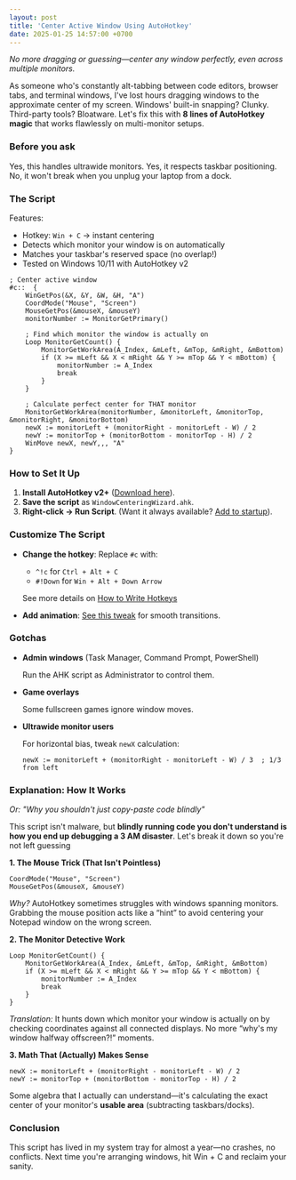 ```yaml
---
layout: post
title: 'Center Active Window Using AutoHotkey'
date: 2025-01-25 14:57:00 +0700
---
```


_No more dragging or guessing—center any window perfectly, even across multiple monitors._

As someone who's constantly alt-tabbing between code editors, browser tabs, and terminal windows, I've lost hours dragging windows to the approximate center of my screen. Windows' built-in snapping? Clunky. Third-party tools? Bloatware. Let's fix this with **8 lines of AutoHotkey magic** that works flawlessly on multi-monitor setups.

### Before you ask

Yes, this handles ultrawide monitors. Yes, it respects taskbar positioning. No, it won't break when you unplug your laptop from a dock.

### The Script

Features:

-   Hotkey: `Win + C` → instant centering
-   Detects which monitor your window is on automatically
-   Matches your taskbar's reserved space (no overlap!)
-   Tested on Windows 10/11 with AutoHotkey v2

```ahk
; Center active window
#c::  {
    WinGetPos(&X, &Y, &W, &H, "A")
    CoordMode("Mouse", "Screen")
    MouseGetPos(&mouseX, &mouseY)
    monitorNumber := MonitorGetPrimary()

    ; Find which monitor the window is actually on
    Loop MonitorGetCount() {
        MonitorGetWorkArea(A_Index, &mLeft, &mTop, &mRight, &mBottom)
        if (X >= mLeft && X < mRight && Y >= mTop && Y < mBottom) {
            monitorNumber := A_Index
            break
        }
    }

    ; Calculate perfect center for THAT monitor
    MonitorGetWorkArea(monitorNumber, &monitorLeft, &monitorTop, &monitorRight, &monitorBottom)
    newX := monitorLeft + (monitorRight - monitorLeft - W) / 2
    newY := monitorTop + (monitorBottom - monitorTop - H) / 2
    WinMove newX, newY,,, "A"
}
```

### How to Set It Up

1. **Install AutoHotkey v2+** ([Download here](https://www.autohotkey.com/)).
2. **Save the script** as `WindowCenteringWizard.ahk`.
3. **Right-click → Run Script**. (Want it always available? [Add to startup](https://www.autohotkey.com/docs/v2/FAQ.htm#Startup)).

### Customize The Script

-   **Change the hotkey**: Replace `#c` with:

    -   `^!c` for `Ctrl + Alt + C`
    -   `#!Down` for `Win + Alt + Down Arrow`

    See more details on [How to Write Hotkeys](https://www.autohotkey.com/docs/v2/howto/WriteHotkeys.htm)

-   **Add animation**: [See this tweak](https://www.autohotkey.com/docs/v2/lib/WinMove.htm#Remarks) for smooth transitions.

### Gotchas

-   **Admin windows** (Task Manager, Command Prompt, PowerShell)

    Run the AHK script as Administrator to control them.

-   **Game overlays**

    Some fullscreen games ignore window moves.

-   **Ultrawide monitor users**

    For horizontal bias, tweak `newX` calculation:

    ```ahk
    newX := monitorLeft + (monitorRight - monitorLeft - W) / 3  ; 1/3 from left
    ```

### Explanation: How It Works

_Or: "Why you shouldn't just copy-paste code blindly"_

This script isn't malware, but **blindly running code you don't understand is how you end up debugging a 3 AM disaster**. Let's break it down so you're not left guessing

**1. The Mouse Trick (That Isn't Pointless)**

```ahk
CoordMode("Mouse", "Screen")
MouseGetPos(&mouseX, &mouseY)
```

_Why?_ AutoHotkey sometimes struggles with windows spanning monitors. Grabbing the mouse position acts like a “hint” to avoid centering your Notepad window on the wrong screen.

**2. The Monitor Detective Work**

```ahk
Loop MonitorGetCount() {
    MonitorGetWorkArea(A_Index, &mLeft, &mTop, &mRight, &mBottom)
    if (X >= mLeft && X < mRight && Y >= mTop && Y < mBottom) {
        monitorNumber := A_Index
        break
    }
}
```

_Translation:_ It hunts down which monitor your window is actually on by checking coordinates against all connected displays. No more “why's my window halfway offscreen?!” moments.

**3. Math That (Actually) Makes Sense**

```ahk
newX := monitorLeft + (monitorRight - monitorLeft - W) / 2
newY := monitorTop + (monitorBottom - monitorTop - H) / 2
```

Some algebra that I actually can understand—it's calculating the exact center of your monitor's **usable area** (subtracting taskbars/docks).

### Conclusion

This script has lived in my system tray for almost a year—no crashes, no conflicts. Next time you're arranging windows, hit Win + C and reclaim your sanity.
